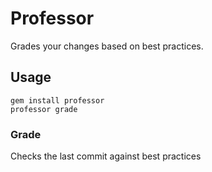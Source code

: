 # Professor

Grades your changes based on best practices.

## Usage

    gem install professor
    professor grade

### Grade

Checks the last commit against best practices
